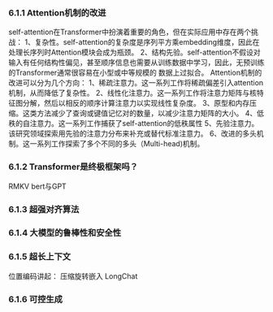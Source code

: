 ### 6.1.1 Attention机制的改进
self-attention在Transformer中扮演着重要的角色，但在实际应用中存在两个挑战：
1、复杂性。self-attention的复杂度是序列平方乘embedding维度，因此在处理长序列时Attention模块会成为瓶颈。
2、结构先验。self-attention不假设对输入有任何结构性偏见，甚至顺序信息也需要从训练数据中学习，因此，无预训练的Transformer通常很容易在小型或中等规模的
数据上过拟合。
Attention机制的改进可以分为几个方向：
1、稀疏注意力。这一系列工作将稀疏偏差引入attention机制，从而降低了复杂性。
2、线性化注意力。这一系列工作将注意力矩阵与核特征图分解，然后以相反的顺序计算注意力以实现线性复杂度。
3、原型和内存压缩。这类方法减少了查询或键值记忆对的数量，以减少注意力矩阵的大小。
4、低秩的自注意力。这一系列工作捕获了self-attention的低秩属性
5、先验注意力。该研究领域探索用先验的注意力分布来补充或替代标准注意力。
6、改进的多头机制。这一系列工作探索了多个不同的多头（Multi-head)机制。

### 6.1.2 Transformer是终极框架吗？
RMKV
bert与GPT

### 6.1.3 超强对齐算法



### 6.1.4 大模型的鲁棒性和安全性


### 6.1.5 超长上下文
位置编码讲起：
压缩旋转嵌入
LongChat


### 6.1.6 可控生成



